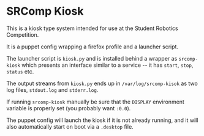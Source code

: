# SRComp Kiosk

This is a kiosk type system intended for use at the Student Robotics Competition.

It is a puppet config wrapping a firefox profile and a launcher script.

The launcher script is `kiosk.py` and is installed behind a wrapper as
`srcomp-kiosk` which presents an interface similar to a service -- it
has `start`, `stop`, `status` etc.

The output streams from `kiosk.py` ends up in `/var/log/srcomp-kisok`
as two log files, `stdout.log` and `stderr.log`.

If running `srcomp-kiosk` manually be sure that the `DISPLAY` environment
variable is properly set (you probably want `:0.0`).

The puppet config will launch the kiosk if it is not already running,
and it will also automatically start on boot via a `.desktop` file.

